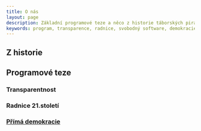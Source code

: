 ```yaml
---
title: O nás
layout: page
description: Základní programové teze a něco z historie táborských pirátů.
keywords: program, transparence, radnice, svobodný software, demokracie
---
```



## Z historie

## Programové teze

### Transparentnost


### Radnice 21.století



### [Přímá demokracie](http://cs.wikipedia.org/wiki/P%C5%99%C3%ADm%C3%A1_demokracie)

